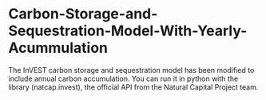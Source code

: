 # Carbon-Storage-and-Sequestration-Model-With-Yearly-Acummulation
The InVEST carbon storage and sequestration model has been modified to include annual carbon accumulation. You can run it in python with the library (natcap.invest), the official API from the Natural Capital Project team.
